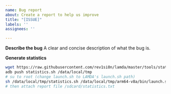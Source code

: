 ```yaml
---
name: Bug report
about: Create a report to help us improve
title: "[ISSUE]"
labels: ''
assignees: ''

---
```


**Describe the bug**
A clear and concise description of what the bug is.

**Generate statistics**

```bash
wget https://raw.githubusercontent.com/rev1si0n/lamda/master/tools/statistics.sh
adb push statistics.sh /data/local/tmp
# su to root (change launch.sh to LAMDA's launch.sh path)
sh /data/local/tmp/statistics.sh /data/local/tmp/arm64-v8a/bin/launch.sh
# then attach report file /sdcard/statistics.txt
```
